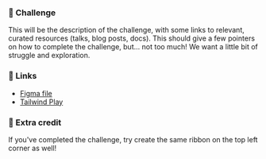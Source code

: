 ### 🎯 Challenge

This will be the description of the challenge, with some links to relevant, curated resources (talks, blog posts, docs).
This should give a few pointers on how to complete the challenge, but... not too much! We want a little bit of struggle and exploration.

### 🔗 Links

- [Figma file](https://www.figma.com/file/GyY3xq90qabr0DXDKSDtsO/Pro-Tailwind-Workshop---Advanced-Tailwind-CSS-Gymnastics?node-id=11%3A462)
- [Tailwind Play](https://play.tailwindcss.com/fNSYeEzIzT)

### 🍒 Extra credit

If you've completed the challenge, try create the same ribbon on the top left corner as well!
